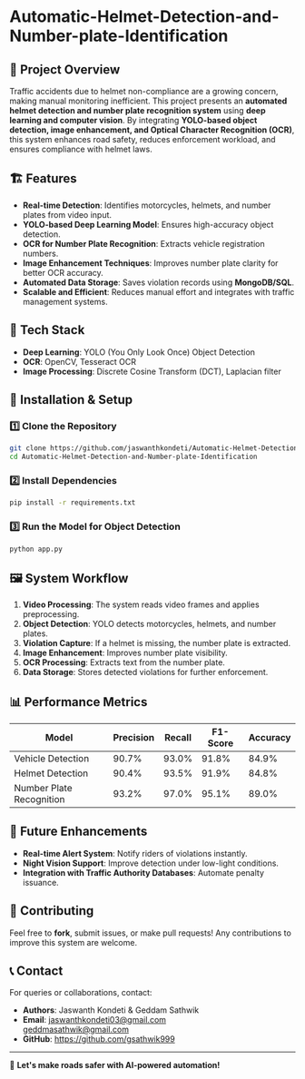 # Automatic-Helmet-Detection-and-Number-plate-Identification

## 🚀 Project Overview
Traffic accidents due to helmet non-compliance are a growing concern, making manual monitoring inefficient. This project presents an **automated helmet detection and number plate recognition system** using **deep learning and computer vision**. By integrating **YOLO-based object detection, image enhancement, and Optical Character Recognition (OCR)**, this system enhances road safety, reduces enforcement workload, and ensures compliance with helmet laws.

## 🏗️ Features
- **Real-time Detection**: Identifies motorcycles, helmets, and number plates from video input.
- **YOLO-based Deep Learning Model**: Ensures high-accuracy object detection.
- **OCR for Number Plate Recognition**: Extracts vehicle registration numbers.
- **Image Enhancement Techniques**: Improves number plate clarity for better OCR accuracy.
- **Automated Data Storage**: Saves violation records using **MongoDB/SQL**.
- **Scalable and Efficient**: Reduces manual effort and integrates with traffic management systems.

## 🔧 Tech Stack
- **Deep Learning**: YOLO (You Only Look Once) Object Detection
- **OCR**: OpenCV, Tesseract OCR
- **Image Processing**: Discrete Cosine Transform (DCT), Laplacian filter

## 📌 Installation & Setup
### 1️⃣ Clone the Repository
```bash
git clone https://github.com/jaswanthkondeti/Automatic-Helmet-Detection-and-Number-plate-Identification.git
cd Automatic-Helmet-Detection-and-Number-plate-Identification
```

### 2️⃣ Install Dependencies
```bash
pip install -r requirements.txt
```

### 3️⃣ Run the Model for Object Detection
```bash
python app.py
```


## 🖼️ System Workflow
1. **Video Processing**: The system reads video frames and applies preprocessing.
2. **Object Detection**: YOLO detects motorcycles, helmets, and number plates.
3. **Violation Capture**: If a helmet is missing, the number plate is extracted.
4. **Image Enhancement**: Improves number plate visibility.
5. **OCR Processing**: Extracts text from the number plate.
6. **Data Storage**: Stores detected violations for further enforcement.

## 📊 Performance Metrics
| Model | Precision | Recall | F1-Score | Accuracy |
|--------|-----------|--------|----------|----------|
| Vehicle Detection | 90.7% | 93.0% | 91.8% | 84.9% |
| Helmet Detection | 90.4% | 93.5% | 91.9% | 84.8% |
| Number Plate Recognition | 93.2% | 97.0% | 95.1% | 89.0% |

## 🎯 Future Enhancements
- **Real-time Alert System**: Notify riders of violations instantly.
- **Night Vision Support**: Improve detection under low-light conditions.
- **Integration with Traffic Authority Databases**: Automate penalty issuance.

## 🤝 Contributing
Feel free to **fork**, submit issues, or make pull requests! Any contributions to improve this system are welcome.

## 📞 Contact
For queries or collaborations, contact:
- **Authors**: Jaswanth Kondeti & Geddam Sathwik
- **Email**: jaswanthkondeti03@gmail.com<br>
                geddmasathwik@gmail.com
- **GitHub**: https://github.com/gsathwik999

---
🚀 **Let's make roads safer with AI-powered automation!**
